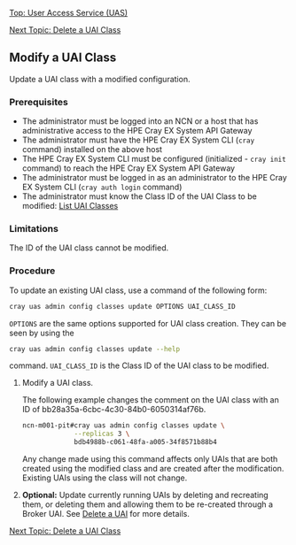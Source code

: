 [Top: User Access Service (UAS)](index.md)

[Next Topic: Delete a UAI Class](Delete_a_UAI_Class.md)

## Modify a UAI Class

Update a UAI class with a modified configuration.

### Prerequisites

* The administrator must be logged into an NCN or a host that has administrative access to the HPE Cray EX System API Gateway
* The administrator must have the HPE Cray EX System CLI (`cray` command) installed on the above host
* The HPE Cray EX System CLI must be configured (initialized - `cray init` command) to reach the HPE Cray EX System API Gateway
* The administrator must be logged in as an administrator to the HPE Cray EX System CLI (`cray auth login` command)
* The administrator must know the Class ID of the UAI Class to be modified: [List UAI Classes](List_Available_UAI_Classes.md)

### Limitations

The ID of the UAI class cannot be modified.

### Procedure

To update an existing UAI class, use a command of the following form:

```bash
cray uas admin config classes update OPTIONS UAI_CLASS_ID
```

`OPTIONS` are the same options supported for UAI class creation. They can be seen by using the
```bash
cray uas admin config classes update --help
```
command.  `UAI_CLASS_ID` is the Class ID of the UAI class to be modified.

1. Modify a UAI class.

    The following example changes the comment on the UAI class with an ID of bb28a35a-6cbc-4c30-84b0-6050314af76b.

    ```bash
    ncn-m001-pit#cray uas admin config classes update \
                 --replicas 3 \
                 bdb4988b-c061-48fa-a005-34f8571b88b4
    ```

    Any change made using this command affects only UAIs that are both created using the modified class and are created after the modification. Existing UAIs using the class will not change.

2.  **Optional:** Update currently running UAIs by deleting and recreating them, or deleting them and allowing them to be re-created through a Broker UAI. See [Delete a UAI](Delete_a_UAI.md) for more details.

[Next Topic: Delete a UAI Class](Delete_a_UAI_Class.md)
